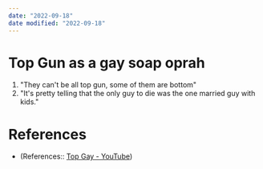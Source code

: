 ```yaml
---
date: "2022-09-18"
date modified: "2022-09-18"
---
```


# Top Gun as a gay soap oprah
1. "They can't be all top gun, some of them are bottom"
2. "It's pretty telling that the only guy to die was the one married guy with kids."


# References
- (References:: [Top Gay - YouTube](https://www.youtube.com/watch?v=qyY5WKOFc5Q))